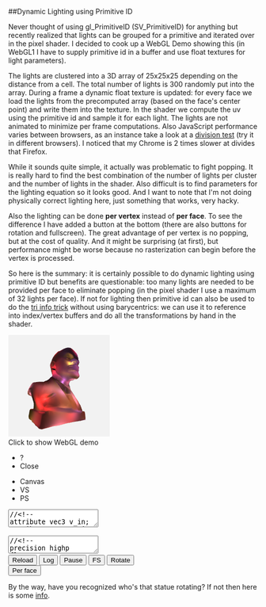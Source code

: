 
##Dynamic Lighting using Primitive ID

  Never thought of using gl\_PrimitiveID (SV\_PrimitiveID) for anything but recently realized that
  lights can be grouped for a primitive and iterated over in the pixel shader. I decided to cook up
  a WebGL Demo showing this (in WebGL1 I have to supply primitive id in a buffer and use float 
  textures for light parameters). 
  
  The lights are clustered into a 3D array of 25x25x25 depending on the distance from a cell. 
  The total number of lights is 300 randomly put into the array. During a frame a dynamic float 
  texture is updated: for every face we load the lights from the precomputed array (based on the 
  face's center point) and write them into the texture. In the shader we compute the uv using the 
  primitive id and sample it for each light. The lights are not animated to minimize per frame 
  computations. Also JavaScript performance varies between browsers, as an instance take a look
  at a [division test][d] (try it in different browsers). I noticed that my Chrome is 2 times 
  slower at divides that Firefox.
  
  While it sounds quite simple, it actually was problematic to fight popping. It is really hard
  to find the best combination of the number of lights per cluster and the number of lights in
  the shader. Also difficult is to find parameters for the lighting equation so it looks good.
  And I want to note that I'm not doing physically correct lighting here, just something that
  works, very hacky.

  Also the lighting can be done **per vertex** instead of **per face**. To see the difference 
  I have added a button at the bottom (there are also buttons for rotation and fullscreen). 
  The great advantage of per vertex is no popping, but at the cost of quality. And it might 
  be surprising (at first), but performance might be worse because no rasterization can begin 
  before the vertex is processed.

  So here is the summary: it is certainly possible to do dynamic lighting using primitive ID but 
  benefits are questionable: too many lights are needed to be provided per face to eliminate 
  popping (in the pixel shader I use a maximum of 32 lights per face). If not for lighting then 
  primitive id can also be used to do the [tri info trick][a] without using barycentrics: we can 
  use it to reference into index/vertex buffers and do all the transformations by hand in the 
  shader.


<div class="webgl" webgl_version="1" webgl_div="shader0" init="load_demo">
  <img class="link" src="images/lenin.png" title="Click to show WebGL demo" alt="WebGL demo"/><br/>
  <span>Click to show WebGL demo</span>
</div>

<div class="shader hidden" id="shader0" js="" fn="" style="width: 60%">
  <ul class="close">
    <li title="Info" class="help">?</li>
    <li title="Close Demo" class="close">Close</li>
  </ul>
  <ul class="menu">
    <li title="WebGL Canvas" class="canvas">Canvas</li>
    <li title="Vertex Shader" class="vs">VS</li>
    <li title="Pixel Shader" class="ps">PS</li>
  </ul>
  <canvas hide class="canvas"></canvas>
  <textarea hide class="vs hidden" spellcheck="false">//<!--
attribute vec3 v_in;
attribute vec3 vn_in;
attribute float vid_in;

varying vec3 pos;
varying vec3 vn;
varying vec3 color;
varying float pid;

uniform mat3 cam;
uniform vec3 campos;
uniform vec2 screen;
uniform float dmax;

const float pi = 3.14159265;
const float lperface = 32.;

uniform float vmode;
uniform vec2 ltexsize;
uniform sampler2D ltex;

float round(float v){ return floor(v+.5); }

vec3 getc(float x) {
  
  vec3 colors[5];

  colors[0]=vec3(70, 90, 70)/255.;
  colors[1]=vec3(80, 60, 100)/255.;
  colors[2]=vec3(180, 50, 80)/255.;
  colors[3]=vec3(70, 80, 100)/255.;
  colors[4]=vec3(180, 60, 40)/255.;

  float v = floor( fract(abs(x)*333.)*5. );

  if(v==0.) return colors[0];
  if(v==1.) return colors[1];
  if(v==2.) return colors[2];
  if(v==3.) return colors[3];
  return colors[4];
}

void main() {

  vn = cam*vn_in;
  pid = floor( vid_in/3. );
  vec3 p = cam*v_in;
  pos = p/dmax;
  p = p+campos;
  float far = 10000.0;
  float near = 1.0;
  float z = p.z;
  p.x = p.x * screen.y/screen.x;
  p.z = far*(z-near)/(far-near);
  gl_Position = vec4(p,z);


  if( vmode == 1. ) {

    vec3 norm = normalize(vn);
    vec2 px = 1./ltexsize;
    vec2 uv = vec2( fract(lperface*round(vid_in)/ltexsize.x)+.5*px.x,
              floor(lperface*round(vid_in)/ltexsize.x)/ltexsize.y+.5*px.y);
    float kd = 1., n = .0;
    vec3 c = vec3(0,0,0);
    for(float i=.0; i<lperface; i++ ) {
      vec4 l = texture2DLod( ltex, uv+i*vec2(px.x,0), 0. );
      if( l.w == .0 ) continue;
      n++;
      vec3 ldir = l.xyz-pos;
      float d = clamp(0.,1.,1.-length(ldir));
      kd = abs(dot(normalize(ldir),norm));
      kd = 6.0 * pow(kd, 1.5) * pow(d, 14.);
      vec3 col = getc(l.x);
      c = c+col*kd;
    }
    float gamma = 1./2.4;
    color = pow(c, vec3(gamma));
  }
}
//-->
  </textarea>
  <textarea hide class="ps hidden" spellcheck="false">//<!--
precision highp float;
varying vec3 pos;
varying vec3 vn;
varying vec3 color;
varying float pid;

const float pi = 3.14159265;
const float lperface = 32.;

uniform float vmode;
uniform vec2 ltexsize;
uniform sampler2D ltex;

float round(float v){ return floor(v+.5); }

vec3 getc(float x) {
  
  vec3 colors[5];

  colors[0]=vec3(70, 90, 70)/255.;
  colors[1]=vec3(80, 60, 100)/255.;
  colors[2]=vec3(180, 50, 80)/255.;
  colors[3]=vec3(70, 80, 100)/255.;
  colors[4]=vec3(180, 60, 40)/255.;

  float v = floor( fract(abs(x)*333.)*5. );

  if(v==0.) return colors[0];
  if(v==1.) return colors[1];
  if(v==2.) return colors[2];
  if(v==3.) return colors[3];
  return colors[4];
}

void main() {

  if( vmode == 1. ) {
    gl_FragColor = vec4(color,1);
    return;
  }

  vec3 norm = normalize(vn);
  vec2 px = 1./ltexsize;
  vec2 uv = vec2( fract(lperface*round(pid)/ltexsize.x)+.5*px.x,
            floor(lperface*round(pid)/ltexsize.x)/ltexsize.y+.5*px.y);
  float kd = 1., n = .0;
  vec3 c = vec3(0,0,0);
  for(float i=.0; i<lperface; i++ ) {
    vec4 l = texture2D( ltex, uv+i*vec2(px.x,0) );
    if( l.w == .0 ) continue;
    n++;
    vec3 ldir = l.xyz-pos;
    float d = clamp(0.,1.,1.-length(ldir));
    kd = abs(dot(normalize(ldir),norm));
    kd = 6.0 * pow(kd, 1.5) * pow(d, 14.);
    vec3 col = getc(l.x);
    c = c+col*kd;
  }
  float gamma = 1./2.4;
  c = pow(c, vec3(gamma));
  gl_FragColor = vec4(c, 1);
}
//-->
  </textarea>
  <div hide class="help hidden"></div>
  <div class="buttons">
  <button title="Reload Shaders" class="reload">Reload</button>
  <button title="Output WebGL Info in Console" class="log">Log</button>
  <button title="Pause Rendering" class="pause">Pause</button>
  <button title="Go Fullscreen" class="fscreen">FS</button>
  <button title="Rotate/Dont Rotate" id="rot" class="active">Rotate</button>
  <button title="Lighting Per Face/Per Vertex" id="vmode">Per face</button>
  </div>
  <div class="clear"></div>
</div>


  By the way, have you recognized who's that statue rotating? If not then here is some [info][l].


<div>

<script src="js/common.js"></script>
<script src="js/loader.js"></script>
<script src="js/math.js"></script>
<script src="js/camera.js"></script>
<script src="js/webgl-quad.js"></script>
<script src="js/webgl.js"></script>


<script>

  var loader_lenin;

  function load_demo (cb) {

    var span = this.querySelector("span");
    var div = this;

    if( !loader_lenin || 
          loader_lenin.failed || 
            !loader_lenin.loaded )

      loader_lenin = load_resources( ["webgl/lenin2dec4k.obj"], {} );

    loader_lenin.delay = 500;
    loader_lenin.span_text = "Computing lights, please wait...";
    loader_lenin.span_title = "Please wait";

    var fn = function(){ 
      if( loader_lenin.failed ) 
        alert("Loading " + loader_lenin.failed_src + " failed. Try realoading the page.");
      else if( ! loader_lenin.loaded ) 
        alert("Resources not loaded. Check console output (ctrl+shift+j or F12) and try reloading the page.");
      else {
        loader_lenin.step=2;
        lenin.call ( div, cb );
      }
    };

    load_animation (loader_lenin, span, fn);
  }

  var vv, vb, nb, fcb, idb;
  var d_max=0.0; cells=25, lights_max=400, rotate = true;
  var lights, lradius = 1.0/cells*12;
  var lperface=32, lsort=true, vmode=false;
  var per_frame=10, ltexw, ltexh, ltex, ltexupdate=false;

  function lenin (cb) {


    if( vb === undefined ) {

      load_buffers();
    }

    load_lights.call(this);

    var div = this.getAttribute("webgl_div");
    var canvas = document.querySelector( "div#"+div+" canvas" );

    rotate = true;
    
    var but_rot = document.getElementById( "rot" );
    but_rot.classList.add("active");
    but_rot.onclick = function() { 
      rotate = this.classList.toggle("active"); this.blur(); 
    };

    var cam = camera_create( { canvas: canvas, nobind: false, personal: false, pos: vec3(0,0,420), speed: 10 } );
    var a=-Math.PI/2048.0, c=Math.cos(a), s=Math.sin(a);
    var mrot = mat3(vec3(c,0,s),vec3(0,1,0),vec3(-s,0,c));
    
    var but_vmode = document.getElementById( "vmode" );
    but_vmode.onclick = function() { 
      if( !this.vmode ) {
        this.innerHTML = "Per vertex";
        vmode = this.vmode = true;
      } else {
        this.innerHTML = "Per face";
        vmode = this.vmode = false;
      }
      this.blur();
      this.disabled = true;
      setTimeout( function() { but_vmode.disabled = false; }, 500 );
      compute_lights(cam);
      ltexupdate = true;
    };

    var opts = {
      bgcolor : [.95, .95, .95, 1],
      buffers : {v_in: vb, vn_in: nb, vid_in: idb},
      draw_size : vb.length/3,
      uniforms : {
        ltexsize: [ltexw,ltexh],
        cam: function(){ return cam.get_m(); }, 
        campos: function(){ return cam.get_pos(); },
        vmode: function(){ return [vmode]; },
        dmax: [d_max],
      },
      textures : { 
        ltex: { tex2d: 1, width: ltexw, height: ltexh, format: "RGBA", type: "FLOAT",
                  minf:"NEAREST", magf:"NEAREST", genmipmap: 0, 
                  data: function(frame,dt) { 
                          if( frame === undefined || ltexupdate ) { 
                            ltexupdate = false;
                            return ltex;
                          }
                          return null;
                        },
               },
      },
      extensions : [ "OES_texture_float" ],
      onreload : function() { cam.reset_m(); },
      onclose : function() { camera_remove(cam); },
      onpause : function(s) { cam.pause(s); },
      onframe : function(frame,dt) {
        if( !cam.paused && rotate ) cam.m = mul( cam.m, mrot );
        if( cam.rotate || frame%per_frame == 0 ) {
          compute_lights(cam);
          ltexupdate = true;
        }
      },
    };
    opts.uniforms.cam.matrix_size = 3;
    cb (opts);
  }

  function load_buffers() {
    var m, v=[], vn=[], f=[];
    var reg = /^v\s+([-.\d]+)\s+([-.\d]+)\s+([-.\d]+)/gm;
    while( (m = reg.exec( loader_lenin.data[0])) !== null )
      v.push( parseFloat(m[1]), parseFloat(m[2]), parseFloat(m[3]) );

    reg = /^vn\s+([-.\d]+)\s+([-.\d]+)\s+([-.\d]+)/gm;
    while( (m = reg.exec( loader_lenin.data[0])) !== null )
      vn.push( parseFloat(m[1]), parseFloat(m[2]), parseFloat(m[3]) );

    reg = /^f\s+(\d+)\/\/\d+\s+(\d+)\/\/\d+\s+(\d+)\/\/\d+/gm;
    while( (m = reg.exec( loader_lenin.data[0])) !== null )
      f.push( parseFloat(m[1]), parseFloat(m[2]), parseFloat(m[3]) );

    vb = new Float32Array( f.length*3 );
    vv = new Float32Array( f.length*3 );
    nb = new Float32Array( f.length*3 );
    idb = new Float32Array( f.length );
    idb.attrib_size = 1;
    fcb = new Float32Array( f.length );
    var fc = array(9,.0);
    var i;
    
    for(i=0; i<f.length; i++) {

      var fci = i%3;

      for(var t=0; t<3; t++) {
        fc[fci*3+t] = vb[i*3+t] = v[ (f[i]-1)*3+t ];
        nb[i*3+t] = vn[ (f[i]-1)*3+t ];
      }

      d_max = Math.max( d_max, len([vb[i*3],vb[i*3+1],vb[i*3+2]]) );

      if( i > 0 && fci == 0 ) face_center( i-3, fc );

      idb[i] = i;
    }

    face_center( i-3, fc );

    for(var i=0; i<vb.length; i++) vv[i] = vb[i]/d_max;
    for(var i=0; i<fcb.length; i++) fcb[i] = fcb[i]/d_max;

    var s = Math.ceil( Math.sqrt( fcb.length * lperface ) );
    ltexw = Math.floor( (s+lperface-1)/lperface ) * lperface;
    ltexh = s;
    ltex = new Float32Array( ltexw * ltexh * 4 );
  }

  function face_center ( f, fc ) {
    for(var i=0; i<3; i++) {
      fcb[f+i] = (fc[i] + fc[i+3] + fc[i+6])/3.;
    }
  }

  function load_lights() {

    var span = this.querySelector("span");

    lights = array( Math.pow(cells,3), null ).map( function(){ return []; } );

    var v = vec3(), cell_max=0;

    console.info( "computing lights clusters: ", lights.length*lights_max, "loop iterations" );
  
    span.innerHTML = "Computing lights";

    for(var n=0; n<lights_max; n++) {    

      var lz = Math.random(), 
          ly = Math.random(), 
          lx = Math.random(), 
          lw = 1.;


      for(var z=0.; z<cells; z++)
      for(var y=0.; y<cells; y++)
      for(var x=0.; x<cells; x++) {
        v[0] = lx-x/cells; v[1] = ly-y/cells; v[2] = lz-z/cells;
        var d = len(v);
        if( d > lradius ) continue;
        var l = vec4( lx*2.-1., ly*2.-1., lz*2.-1., lw );
        l.dist_to_cell = d;
        var idx = z*cells*cells+y*cells+x;
        lights[idx].push( l );
        if( lights[idx].length > cell_max ) cell_max = lights[idx].length;
      }
      
    }

    console.info( "max lights per cell = ", cell_max );

    if( lsort ) {

      console.info( "sorting lights in cells" );
      span.innerHTML = "Sorting lights";

      for(var z=0.; z<cells; z++) {
      for(var y=0.; y<cells; y++) {
      for(var x=0.; x<cells; x++) {
        var idx = z*cells*cells+y*cells+x;
        lights[idx].sort( function(a,b) { return a.dist_to_cell - b.dist_to_cell; } );
      }}}
    }

  }

  function compute_lights(cam) {

    var v = vec3(), logged = 0, lmin=[];

    clear(ltex,.0);

    var sz = vmode ? idb.length : fcb.length/3;

    for(var i=0; i<sz; i++) {
      if( vmode ) {
        v[0] = vv[i*3]; v[1] = vv[i*3+1]; v[2] = vv[i*3+2];
      } else {
        v[0] = fcb[i*3]; v[1] = fcb[i*3+1]; v[2] = fcb[i*3+2];
      }

      v = mul( cam.m, v );

      var x = Math.floor( cells*(.5+.5*v[0]) ), 
          y = Math.floor( cells*(.5+.5*v[1]) ), 
          z = Math.floor( cells*(.5+.5*v[2]) );

      if( x < 0 ) x = 0;
      if( y < 0 ) y = 0;
      if( z < 0 ) z = 0;
      if( x >= cells ) x = cells-1;
      if( y >= cells ) y = cells-1;
      if( z >= cells ) z = cells-1;

      var idx = z*cells*cells+y*cells+x;
      var l = lights[idx];
      var size = Math.min(lperface,l.length);

      for(var n=0; n<size; n++) {
        ltex[i*4*lperface+n*4+0] = l[n][0];
        ltex[i*4*lperface+n*4+1] = l[n][1];
        ltex[i*4*lperface+n*4+2] = l[n][2];
        ltex[i*4*lperface+n*4+3] = l[n][3];
      }
    }
  }

</script>

</div>


[a]: shader.html
[l]: lenin.html "Vladymir Lenin"
[d]: https://jsfiddle.net/ed8rccow/6/ "The Division Perfomance Test"

